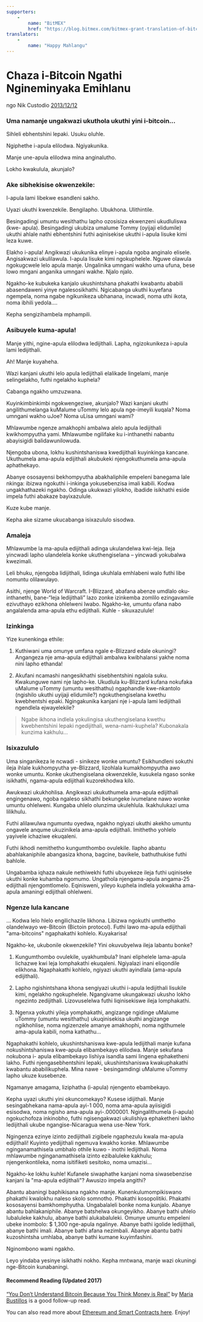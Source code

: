 ```yaml
---
supporters: 
    - 
        name: "BitMEX"
        href: "https://blog.bitmex.com/bitmex-grant-translation-of-bitcoin-content-into-african-languages/"
translators: 
    - 
        name: "Happy Mahlangu"
---
```

# Chaza i-Bitcoin Ngathi Ngineminyaka Emihlanu

ngo Nik Custodio [2013/12/12](https://www.freecodecamp.org/news/explain-bitcoin-like-im-five-73b4257ac833/)

<LanguageDropdown/>

### Uma namanje ungakwazi ukuthola ukuthi yini i-bitcoin...

Sihleli ebhentshini lepaki. Usuku oluhle.

Ngiphethe i-apula elilodwa. Ngiyakunika.

Manje une-apula elilodwa mina anginalutho.

Lokho kwakulula, akunjalo?

### Ake sibhekisise okwenzekile:

I-apula lami libekwe esandleni sakho.

Uyazi ukuthi kwenzekile. Bengilapho. Ubukhona. Ulithintile.

Besingadingi umuntu wesithathu lapho ozosisiza ekwenzeni ukudluliswa (kwe- apula). Besingadingi ukubiza umalume Tommy (oyijaji elidumile) ukuthi ahlale nathi ebhentshini futhi aqinisekise ukuthi i-apula lisuke kimi leza kuwe.

Elakho i-apula! Angikwazi ukukunika elinye i-apula ngoba anginalo elisele. Angisakwazi ukulilawula. I-apula lisuke kimi ngokuphelele. Nguwe olawula ngokugcwele lelo apula manje. Ungalinika umngani wakho uma ufuna, bese lowo mngani anganika umngani wakhe. Njalo njalo.

Ngakho-ke kubukeka kanjalo ukushintshana phakathi kwabantu ababili abasendaweni yinye ngalesosikhathi. Ngicabanga ukuthi kuyefana ngempela, noma ngabe ngikunikeza ubhanana, incwadi, noma uthi ikota, noma ibhili yedola....

Kepha sengizihambela mphampili.

### Asibuyele kuma-apula!

Manje yithi, ngine-apula elilodwa ledijithali. Lapha, ngizokunikeza i-apula lami ledijithali.

Ah! Manje kuyaheha.

Wazi kanjani ukuthi lelo apula ledijithali elalikade lingelami, manje selingelakho, futhi ngelakho kuphela?

Cabanga ngakho umzuzwana.

Kuyinkimbinkimbi ngokwengeziwe, akunjalo? Wazi kanjani ukuthi angilithumelanga kuMalume uTommy lelo apula nge-imeyili kuqala? Noma umngani wakho uJoe? Noma uLisa umngani wami?

Mhlawumbe ngenze amakhophi ambalwa alelo apula ledijithali kwikhompyutha yami. Mhlawumbe ngilifake ku i-inthanethi nabantu abayisigidi balidawunilowuda.

Njengoba ubona, lokhu kushintshaniswa kwedijithali kuyinkinga kancane. Ukuthumela ama-apula edijithali akubukeki njengokuthumela ama-apula aphathekayo.

Abanye ososayensi bekhompyutha abakhaliphile empeleni banegama lale nkinga: ibizwa ngokuthi i-inkinga yokusebenzisa imali kabili. Kodwa ungakhathazeki ngakho. Odinga ukukwazi yilokho, ibadide isikhathi eside impela futhi abakaze bayixazulule.

Kuze kube manje.

Kepha ake sizame ukucabanga isixazululo sisodwa.


### Amaleja

Mhlawumbe la ma-apula edijithali adinga ukulandelwa kwi-leja. Ileja yincwadi lapho ulandelela konke ukuthengiselana – yincwadi yokubalwa kwezimali.

Leli bhuku, njengoba lidijithali, lidinga ukuhlala emhlabeni walo futhi libe nomuntu olilawulayo.

Asithi, njenge World of Warcraft. I-Blizzard, abafana abenze umdlalo oku-inthanethi, bane-“Ieja ledijithali” lazo zonke izinkemba zomlilo ezingavamile ezivuthayo ezikhona ohlelweni lwabo. Ngakho-ke, umuntu ofana nabo angalalenda
ama-apula ethu edijithali. Kuhle - sikuxazulule!

### Izinkinga

Yize kunenkinga ethile:

1. Kuthiwani uma omunye umfana ngale e-Blizzard edale okuningi? Angangeza nje ama-apula edijithali ambalwa kwibhalansi yakhe noma nini lapho ethanda!

2. Akufani ncamashi nangesikhathi sisebhentshini ngalola suku. Kwakunguwe nami nje lapho-ke. Ukudlula ku-Blizzard kufana nokufaka uMalume uTommy (umuntu wesithathu) ngaphandle kwe-nkantolo (ngishilo ukuthi uyijaji elidumile?) ngokuthengiselana kwethu kwebhentshi epaki. Ngingakunika kanjani nje i-apula lami ledijithali ngendlela ejwayelekile?

> Ngabe ikhona indlela yokulingisa ukuthengiselana kwethu kwebhentshini lepaki ngedijithali, wena-nami-kuphela? Kubonakala kunzima kakhulu...


### Isixazululo

Uma singanikeza le ncwadi - sinikeze wonke umuntu? Esikhundleni sokuthi ileja ihlale kukhompyutha ye-Blizzard, lizohlala kumakhompyutha awo wonke umuntu. Konke ukuthengiselana okwenzekile, kusukela ngaso sonke isikhathi, ngama-apula edijithali kuzorekhodwa kilo.

Awukwazi ukukhohlisa. Angikwazi ukukuthumela ama-apula edijithali engingenawo, ngoba ngaleso sikhathi bekungeke ivumelane nawo wonke umuntu ohlelweni. Kungaba uhlelo olunzima ukulehlula. Ikakhulukazi uma lilikhulu.

Futhi alilawulwa ngumuntu oyedwa, ngakho ngiyazi ukuthi akekho umuntu ongavele anqume ukuzinikela ama-apula edijithali. Imithetho yohlelo yayivele ichaziwe ekuqaleni.

Futhi ikhodi nemithetho kungumthombo ovulekile. Ilapho abantu abahlakaniphile abangasiza khona, bagcine, bavikele, bathuthukise futhi bahlole.

Ungabamba iqhaza nakule nethiwekhi futhi ubuyekeze ileja futhi uqiniseke ukuthi konke kuhamba ngomumo. Ungathola njengama-apula angama-25 edijithali njengomtlomelo. Eqinisweni, yileyo kuphela indlela yokwakha ama-apula amaningi edijithali ohlelweni.

### Ngenze lula kancane

... Kodwa lelo hlelo engilichazile likhona. Libizwa ngokuthi umthetho olandelwayo we-Bitcoin (Bictoin protocol). Futhi lawo ma-apula edijithali "ama-bitcoins" ngaphakathi kohlelo. Kuyakarisa!

Ngakho-ke, ukubonile okwenzekile? Yini okuvubyelwa ileja labantu bonke?

1. Kungumthombo ovulekile, uyakhumbula? Inani eliphelele lama-apula lichazwe kwi leja lomphakathi ekuqaleni. Ngiyalazi inani eliqondile elikhona. Ngaphakathi kohlelo, ngiyazi ukuthi ayindlala (ama-apula edijithali).

2. Lapho ngishintshana khona sengiyazi ukuthi i-apula ledijithali lisukile kimi, ngelakho ngokuphelele. Ngangivame ukungakwazi ukusho lokho ngezinto zedijithali. Lizovuselelwa futhi liqinisekiswe ileja lomphakathi.

3. Ngenxa yokuthi yileja yomphakathi, angizange ngidinge uMalume uTommy (umuntu wesithathu) ukuqinisekisa ukuthi angizange ngikhohlise, noma ngizenzele amanye amakhophi, noma ngithumele ama-apula kabili, noma kathathu...

Ngaphakathi kohlelo, ukushintshaniswa kwe-apula ledijithali manje kufana nokushintshaniswa kwe-apula elibambekayo elilodwa. Manje sekufana nokubona i- apula elibambekayo lishiya isandla sami lingena ephaketheni lakho. Futhi njengasebhentshini lepaki, ukushintshaniswa kwakuphakathi kwabantu ababilikuphela. Mina nawe - besingamdingi uMalume uTommy lapho ukuze kusebenze.

Ngamanye amagama, liziphatha (i-apula) njengento ebambekayo.

Kepha uyazi ukuthi yini okuncomekayo? Kusese idijithali. Manje sesingabhekana nama-apula ayi-1 000, noma ama-apula ayiisigidi esisodwa, noma ngisho ama-apula ayi-.0000001. Ngingalithumela (i-apula) ngokuchofoza inkinobho, futhi ngisengakwazi ukulishiya ephaketheni lakho ledijithali ukube ngangise-Nicaragua wena use-New York.

Ngingenza ezinye izinto zedijithali zigibele ngaphezulu kwala ma-apula edijithali! Kuyinto yedijithali ngemuva kwakho konke. Mhlawumbe nginganamathisela umbhalo othile kuwo - inothi ledijithali. Noma mhlawumbe nginganamathisela izinto ezibaluleke kakhulu; njengenkontileka, noma isitifiketi sesitoko, noma umazisi...

Ngakho-ke lokhu kuhle! Kufanele siwaphathe kanjani noma siwasebenzise kanjani la "ma-apula edijithali"? Awusizo impela angithi?

Abantu abaningi baphikisana ngakho manje. Kunenkulumompikiswano phakathi kwalokhu naleso skolo somnotho. Phakathi kosopolitiki. Phakathi kososayensi bamkhomphyutha. Ungabalaleli bonke noma kunjalo. Abanye abantu bahlakaniphile. Abanye batshelwa okungeyikho. Abanye bathi uhlelo lubaluleke kakhulu, abanye bathi alukabaluleki. Omunye umuntu empeleni ubeke inombolo: $ 1,300 nge-apula ngalinye. Abanye bathi igolide ledijithali, abanye bathi imali. Abanye bathi afana
nezimbali. Abanye abantu bathi kuzoshintsha umhlaba, abanye bathi kumane kuyimfashini.

Nginombono wami ngakho.

Leyo yindaba yesinye isikhathi nokho. Kepha mntwana, manje wazi okuningi nge-Bitcoin kunabaningi.

#### Recommend Reading (Updated 2017)

[“You Don’t Understand Bitcoin Because You Think Money is Real”](https://medium.com/@mariabustillos/you-dont-understand-bitcoin-because-you-think-money-is-real-5aef45b8e952?source=linkShare-2d6f142ff3cc-1512362100) by [Maria Bustillos](https://www.freecodecamp.org/news/explain-bitcoin-like-im-five-73b4257ac833/undefined) is a good follow-up read.

You can also read more about [Ethereum and Smart Contracts here](https://medium.freecodecamp.org/smart-contracts-for-dummies-a1ba1e0b9575?source=linkShare-2d6f142ff3cc-1512086124). Enjoy!
